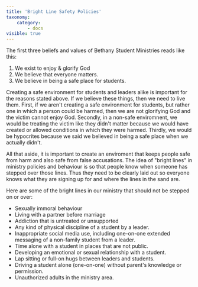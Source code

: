 ```yaml
---
title: 'Bright Line Safety Policies'
taxonomy:
    category:
        - docs
visible: true
---
```


The first three beliefs and values of Bethany Student Ministries reads like this: 
1. We exist to enjoy & glorify God
2. We believe that everyone matters.
3. We believe in being a safe place for students. 

Creating a safe environment for students and leaders alike is important for the reasons stated above. If we believe these things, then we need to live them. First, if we aren't creating a safe environment for students, but rather one in which a person could be harmed, then we are not glorifying God and the victim cannot enjoy God. Secondly, in a non-safe enviromnent, we would be treating the victim like they didn't matter because we would have created or allowed conditions in which they were harmed. Thirdly, we would be hypocrites because we said we believed in being a safe place when we actually didn't. 

All that aside, it is important to create an enviroment that keeps people safe from harm and also safe from false accusations. The idea of "bright lines" in ministry policies and behaviour is so that people know when someone has stepped over those lines. Thus they need to be clearly laid out so everyone knows what they are signing up for and where the lines in the sand are.

Here are some of the bright lines in our ministry that should not be stepped on or over:

* Sexually immoral behaviour
* Living with a partner before marriage
* Addiction that is untreated or unsupported
* Any kind of physical discipline of a student by a leader.
* Inappropriate social media use, including one-on-one extended messaging of a non-family student from a leader.
* Time alone with a student in places that are not public.
* Developing an emotional or sexual relationship with a student.
* Lap sitting or full-on hugs between leaders and students.
* Driving a student alone (one-on-one) without parent's knowledge or permission.
* Unauthorized adults in the ministry area.